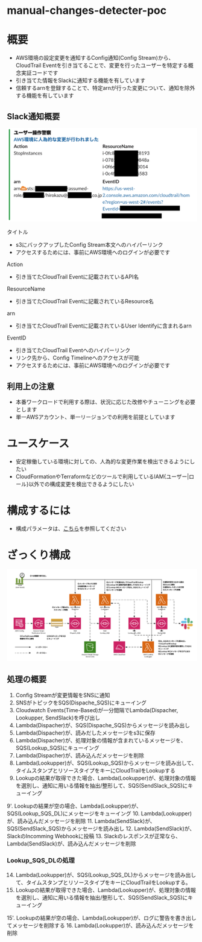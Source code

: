 # manual-changes-detecter-poc
# 概要
- AWS環境の設定変更を通知するConfig通知(Config Stream)から、CloudTrail Eventを引き当てることで、変更を行ったユーザーを特定する概念実証コードです
- 引き当てた情報をSlackに通知する機能を有しています
- 信頼するarnを登録することで、特定arnが行った変更について、通知を除外する機能を有しています

## Slack通知概要
![slack-nortify2.png](/docs/pixs/slack-nortify2.png)

タイトル
- s3にバックアップしたConfig Stream本文へのハイパーリンク
- アクセスするためには、事前にAWS環境へのログインが必要です

Action
- 引き当てたCloudTrail Eventに記載されているAPI名

ResourceName
- 引き当てたCloudTrail Eventに記載されているResource名

arn
- 引き当てたCloudTrail Eventに記載されているUser Identifyに含まれるarn

EventID
- 引き当てたCloudTrail Eventへのハイパーリンク
- リンク先から、Config Timelineへのアクセスが可能
- アクセスするためには、事前にAWS環境へのログインが必要です

## 利用上の注意
- 本番ワークロードで利用する際は、状況に応じた改修やチューニングを必要とします
- 単一AWSアカウント、単一リージョンでの利用を前提としています

# ユースケース
- 安定稼働している環境に対しての、人為的な変更作業を検出できるようにしたい
- CloudFormationやTerraformなどのツールで利用しているIAM{ユーザー|ロール}以外での構成変更を検出できるようにしたい

# 構成するには
- 構成パラメータは、[こちら](/docs/infra.md)を参照してください

# ざっくり構成
![configuration-diagram.png](/docs/pixs/configuration-diagram.png)
## 処理の概要
1. Config Streamが変更情報をSNSに通知
2. SNSがトピックをSQS(Dispache_SQS)にキューイング
3. Cloudwatch Events(Time-Based)が一分間隔でLambda(Dispacher, Lookupper, SendSlack)を呼び出し
4. Lambda(Dispacher)が、SQS(Dispache_SQS)からメッセージを読み出し
5. Lambda(Dispacher)が、読みだしたメッセージをs3に保存
6. Lambda(Dispacher)が、処理対象の情報が含まれているメッセージを、SQS(Lookup_SQS)にキューイング
7. Lambda(Dispacher)が、読み込んだメッセージを削除
8. Lambda(Lookupper)が、SQS(Lookup_SQS)からメッセージを読み出して、タイムスタンプとリソースタイプをキーにCloudTrailをLookupする
9. Lookupの結果が取得できた場合、Lambda(Lookupper)が、処理対象の情報を選別し、通知に用いる情報を抽出/整形して、SQS(SendSlack_SQS)にキューイング

9'. Lookupの結果が空の場合、Lambda(Lookupper)が、SQS(Lookup_SQS_DL)にメッセージをキューイング
10. Lambda(Lookupper)が、読み込んだメッセージを削除
11. Lambda(SendSlack)が、SQS(SendSlack_SQS)からメッセージを読み出し
12. Lambda(SendSlack)が、SlackのIncomming Webhookに投稿
13. Slackのレスポンスが正常なら、Lambda(SendSlack)が、読み込んだメッセージを削除

### Lookup_SQS_DLの処理
14. Lambda(Lookupper)が、SQS(Lookup_SQS_DL)からメッセージを読み出して、タイムスタンプとリソースタイプをキーにCloudTrailをLookupする。
15. Lookupの結果が取得できた場合、Lambda(Lookupper)が、処理対象の情報を選別し、通知に用いる情報を抽出/整形して、SQS(SendSlack_SQS)にキューイング

15'. Lookupの結果が空の場合、Lambda(Lookupper)が、ログに警告を書き出してメッセージを削除する
16. Lambda(Lookupper)が、読み込んだメッセージを削除


